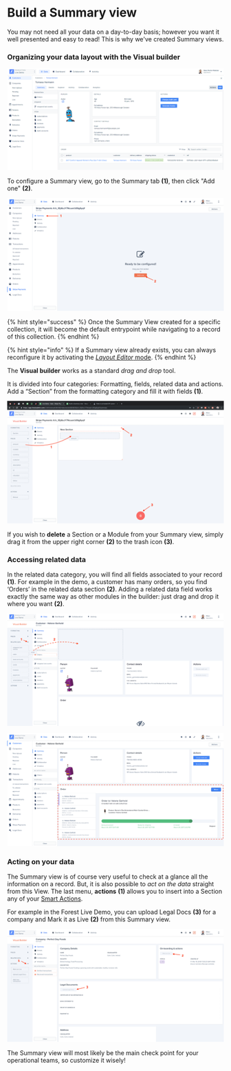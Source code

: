 # Build a Summary view

You may not need all your data on a day-to-day basis; however you want it well presented and easy to read! This is why we've created Summary views.

### Organizing your data layout with the Visual builder&#x20;

![](<../../.gitbook/assets/image (97).png>)

To configure a Summary view, go to the Summary tab **(1)**, then click "Add one" **(2)**.

![](<../../.gitbook/assets/2019-06-28_16.38.36.png>)

{% hint style="success" %}
Once the Summary View created for a specific collection, it will become the default entrypoint while navigating to a record of this collection.
{% endhint %}

{% hint style="info" %}
If a Summary view already exists, you can always reconfigure it by activating the [_Layout Editor_ mode](using-the-layout-editor-mode/).
{% endhint %}

The **Visual builder** works as a standard _drag and drop_ tool.&#x20;

It is divided into four categories: Formatting, fields, related data and actions. Add a “Section” from the formatting category and fill it with fields **(1)**.

![](<../../.gitbook/assets/2019-06-28_16.53.57 (2).png>)

If you wish to **delete** a Section or a Module from your Summary view, simply drag it from the upper right corner **(2)** to the trash icon **(3)**.

### Accessing related data

In the related data category, you will find all fields associated to your record **(1)**. For example in the demo, a customer has many orders, so you find ‘Orders’ in the related data section **(2)**. Adding a related data field works exactly the same way as other modules in the builder: just drag and drop it where you want **(2)**.

![](<../../.gitbook/assets/2019-06-28_17.59.12 (2).png>)

![](<../../.gitbook/assets/2019-06-28_17.43.59.png>)

### Acting on your data

The Summary view is of course very useful to check at a glance all the information on a record. But, it is also possible to _act_ _on the data_ straight from this View. The last menu, **actions** **(1)** allows you to insert into a Section any of your [Smart Actions](../../collections/actions/create-and-manage-smart-actions.md).

For example in the Forest Live Demo, you can upload Legal Docs **(3)** for a company and Mark it as Live **(2)** from this Summary view.

![](<../../.gitbook/assets/2019-06-28_18.15.40.png>)

The Summary view will most likely be the main check point for your operational teams, so customize it wisely!
